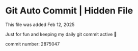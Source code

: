 # Git Auto Commit | Hidden File

This file was added Feb 12, 2025

Just for fun and keeping my daily git commit active 🤪

commit number: 2875047

